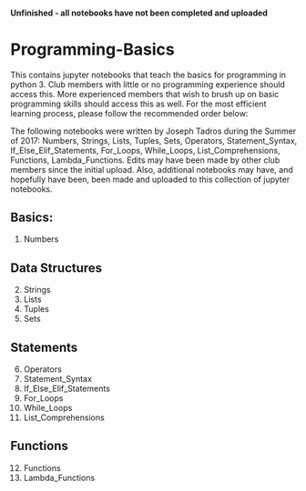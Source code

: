 #### Unfinished - all notebooks have not been completed and uploaded
# Programming-Basics
This contains jupyter notebooks that teach the basics for programming in python 3. Club members with little or no programming experience should access this. More experienced members that wish to brush up on basic programming skills should access this as well. For the most efficient learning process, please follow the recommended order below:

The following notebooks were written by Joseph Tadros during the Summer of 2017: Numbers, Strings, Lists, Tuples, Sets, Operators, Statement_Syntax, If_Else_Elif_Statements, For_Loops, While_Loops, List_Comprehensions, Functions, Lambda_Functions. Edits may have been made by other club members since the initial upload. Also, additional notebooks may have, and hopefully have been, been made and uploaded to this collection of jupyter notebooks.

## Basics:
  1. Numbers
## Data Structures
  2. Strings
  3. Lists
  4. Tuples
  5. Sets
## Statements
  6. Operators
  7. Statement_Syntax
  8. If_Else_Elif_Statements
  9. For_Loops
  10. While_Loops
  11. List_Comprehensions
## Functions
  12. Functions
  13. Lambda_Functions
